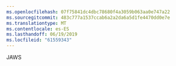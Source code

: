 ```yaml
---
ms.openlocfilehash: 07f75841dc4dbc78680f4a3059b063aa0e747a22
ms.sourcegitcommit: 483c777a1537ccab6a2a2da6a5d1fe4470dd0e7e
ms.translationtype: MT
ms.contentlocale: es-ES
ms.lasthandoff: 06/19/2019
ms.locfileid: "61559343"
---
```

JAWS
